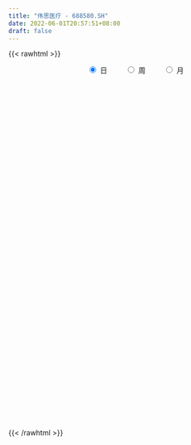 ```yaml
---
title: "伟思医疗 - 688580.SH"
date: 2022-06-01T20:57:51+08:00
draft: false
---
```

{{< rawhtml >}}
    <div style="text-align: center">
        <label style="padding: 1rem;"><input style="margin-right: .5rem" type="radio" name="period" value="D" checked onclick="period_change(this)">日</label>
        <label style="padding: 1rem;"><input style="margin-right: .5rem" type="radio" name="period" value="W" onclick="period_change(this)">周</label>
        <label style="padding: 1rem;"><input style="margin-right: .5rem" type="radio" name="period" value="M" onclick="period_change(this)">月</label>
    </div>
    <div id="chart" style="height: 700px;"></div> 
    <script type="text/javascript">
        const D_v = [5981.03,8828.34,9329.06,12014.0,12081.15,15713.29,13330.5,13560.29,10994.54,6380.3,8500.32,8671.2,10298.35,12157.05,10632.46,8085.6,5151.65,6842.19,5487.06,7998.15,13749.5,9333.6,9759.22,8639.21,9498.76,10437.94,5636.63,8192.35,10998.15,9524.73,10254.12,17558.45,7945.99,7617.12,5942.07,10215.18,14375.86,8967.05,12560.83,7089.11,4785.66,5235.39,9023.78,9054.18,8166.6,8888.29,5207.38,21690.29,8038.81,8446.35,6674.46,6152.66,5198.96,4213.97,12875.19,9214.77,6104.82,6128.47,3695.28,3221.74,6645.01,4852.45,2440.99,1890.47,5437.06,3490.06,3629.0,3314.08,3985.13,1947.97,4237.0,5472.55,4405.86,3199.84,2610.65,4607.56,3597.51,5913.14,1987.63,2903.54,3547.73,2804.04,6170.32,3769.79,8332.07,7694.74,3479.02,3311.51,3992.11,4499.36,2470.69,6255.95,3758.45,4103.85,2742.39,2180.6,2828.86,3304.68,3518.33,1242.95,2291.9,1985.07,1140.16,2012.42,1220.49,2329.26,6343.51,4100.88,5828.41,3866.56,1410.63,2771.44,2063.33,2050.28,2228.43,2424.03,3249.38,1717.49,5951.01,5593.19,3519.46,3515.19,1620.86,2412.22,1235.01,5315.83,4910.06,2434.76,3591.39,2370.75,2062.0,2539.29,2118.73,3341.82,3211.83,5015.73,3629.71,2796.32,5080.31,3614.39,3817.18,1939.96,6077.7,2264.41,2854.2,2421.9,3086.48,2423.45,1296.49,4751.53,5117.17,6544.71,4789.5,4393.45,3815.46,4632.95,3798.84,3097.94,3216.43,4855.72,3736.48,3189.52,3853.73,4056.36,2336.16,2562.33,1783.82,3130.14,2732.54,3544.56,2623.15,2166.94,1416.27,1196.56,1163.33,2543.01,1993.4,2938.21,1481.97,6578.35,2369.28,2234.48,1487.94,1501.41,3108.75,3005.08,2725.37,3470.31,3467.26,3145.85,1921.59,5122.78,5004.68,4731.85,5974.56,3581.47,2479.6,2408.86,8666.27,5079.68,7626.04,4258.19,5502.04,6180.57,9940.67,8380.93,9937.02,5862.7,9010.97,11461.09,10268.08,8228.68,7339.43,6921.11,6632.19,9300.31,5729.69,4285.57,5128.55,4287.12,3947.56,2915.45,5353.72,6420.24,6144.43,6815.69,4474.16,7600.84,22910.93,14019.38,7276.0,4766.79,3893.09,4366.53,7822.32,5055.47,3386.74,3909.09,2996.04,3185.42,3312.44,7163.68,2934.58,4653.01,2698.35,3313.01,3990.6,2973.87,6912.91,11241.73]
const D_histogram = [0.0,-0.47253151,-0.6567033823,-0.1192990569,0.766532514,1.2475705439,1.8035722912,2.2431145736,1.7831493006,1.3984694391,1.0256246898,0.5478556338,0.2853040099,0.6813009378,0.8448913051,0.455366518,0.182074292,-0.4345852247,-0.5126424641,-0.2172214467,0.9737643769,1.6862861171,1.5886610559,0.9426288037,1.2602982848,1.6934122795,1.6668845809,1.8412498437,2.598530009,1.9575779793,1.9250600579,0.6604560555,0.2123574975,-0.4859224702,-1.048028138,-1.7111836269,-2.7985099213,-3.3084685961,-3.9813136217,-4.3704822879,-4.3472695057,-4.3766190624,-3.5990466461,-3.1421615833,-2.7148040807,-2.6246648062,-2.3955478706,-2.7897820117,-2.3868523437,-2.4884935762,-2.2974185823,-1.8370338313,-1.4594562191,-0.9728342584,-1.2567473974,-0.7684449303,-0.4090158994,-0.2178331289,0.0900286337,0.2511003647,0.6698062636,0.5883397505,0.5900595091,0.5537772411,0.2179853606,0.2418973765,0.104001296,0.0969550892,-0.1240425184,-0.2056205196,-0.4477858569,-0.448227955,-0.3190921911,-0.2264626797,-0.0506496595,0.2288269848,0.3028351547,0.2683787012,0.2143583691,0.1753079348,0.1421824554,0.2245876111,0.1295136067,0.0223379941,0.2296803505,0.0739318508,0.0712962815,0.1422684107,0.2725624537,0.2800626524,0.1451107159,0.3909324468,0.6548691094,0.8644153308,1.0288302705,1.2261079424,1.3185280801,1.3814097264,1.0906713779,0.9254505497,0.6961201981,0.4721422315,0.3942867878,0.3518503349,0.3355891766,0.2298844251,-0.0130184192,0.1437375588,0.4205551917,0.5937821564,0.6910081272,0.8890033771,0.9648075333,0.8965869512,0.9393764739,0.8935602832,0.9904076616,1.0097954028,1.2172694945,1.4383608461,1.4974038434,1.2792532447,1.1160541484,0.9767164497,0.7789170643,0.8830060093,0.8905986332,0.8065634114,0.5470491905,0.2664866576,-0.0431626768,-0.4178918359,-0.6328495745,-1.0285161036,-1.3822591481,-1.5259342553,-1.3775999165,-1.2697704032,-1.219443193,-0.9644235974,-0.7243797765,-0.6284612346,-0.4541657513,-0.3741402884,-0.1631762523,0.0898142479,0.2433601482,0.2755563487,0.2549041471,0.5149739648,0.8474813334,1.2309178774,1.4242588428,1.446779557,1.4151912683,1.5459536657,1.4892128151,1.2564547189,0.8161347742,0.4781777141,-0.0036320459,-0.3135768166,-0.6200909807,-0.9963183448,-1.2085379191,-1.4636253446,-1.633785187,-1.5855460622,-1.6360972229,-1.5966849753,-1.614822265,-1.50804592,-1.3844868068,-1.1988470363,-0.9468339026,-0.58067101,-0.365687358,-0.451816476,-0.3988532306,-0.3358817833,-0.3317142245,-0.2598434381,-0.1602001094,-0.1788340397,-0.0730208628,-0.1492196009,-0.0811710139,-0.0952100214,-0.0691259092,-0.1269550752,-0.1625828181,-0.2120512167,-0.3347648711,-0.5740489332,-0.4902772228,-0.3719439959,-0.3094177278,-0.4873828561,-0.8477629203,-1.0514879487,-0.9933387925,-0.9875399293,-0.9277289054,-0.9282588056,-0.7615255893,-0.7050054359,-0.5581002121,-0.4758441634,-0.5534845663,-0.371187215,-0.2171947514,-0.0846916918,0.0218456361,0.0401031227,-0.0267379245,-0.1331413986,-0.0165915873,-0.0439777319,0.0773574254,0.1622032197,0.3476342418,0.3947823918,0.5235556594,0.5462128393,0.4558916669,0.2410176703,0.1004663121,0.0308686645,-0.3027468803,-0.1135795586,0.0891900867,0.3049688421,0.4779661161,0.6503666704,0.7882608375,0.9516613679,0.9735334112,0.9294979347,0.8169012048,0.702386478,0.6255332968,0.750387272,0.7885573483,0.5969279002,0.4524680936,0.296251612,0.2071887301,0.2173816829,0.3615086184,0.6711863622]
const D_fast = [0.0,-0.5906643875,-0.9390121054,-0.4314325442,0.6460321552,1.4389628211,2.4458576412,3.446178567,3.4320006192,3.3969381174,3.2804995406,2.9396943931,2.7484687716,3.314790934,3.6896041275,3.41392097,3.186147317,2.4608414941,2.2546236386,2.4957392944,3.9301662122,5.0642594817,5.3637996844,4.9534246331,5.5861686855,6.44263575,6.8328291966,7.4675069203,8.874419588,8.7228620531,9.1716091462,8.0721191577,7.677109974,6.8573493888,6.0332366865,4.9422852909,3.1553315161,1.8182556923,0.1500822612,-1.3317069769,-2.3953115711,-3.5188158935,-3.6410051387,-3.9696604716,-4.2210039892,-4.7870309163,-5.1568009484,-6.2484805923,-6.4422640104,-7.1660286369,-7.5493082886,-7.5481819953,-7.535468438,-7.2920550419,-7.8901550303,-7.5939637957,-7.3367887396,-7.2000642514,-6.8696953304,-6.6458485081,-6.0596910433,-5.9940726189,-5.8448379829,-5.7426759407,-6.023971481,-5.939585121,-6.0514808775,-6.0342883121,-6.2862965492,-6.4192796804,-6.7733914819,-6.8858905688,-6.8365278526,-6.8005140111,-6.6373634058,-6.3006800153,-6.1509630567,-6.118324835,-6.1187555748,-6.1139790254,-6.1115588909,-5.9730068324,-6.0357024352,-6.1372935492,-5.8725311053,-6.0097966423,-5.9946081411,-5.8880689093,-5.6896342529,-5.612118391,-5.7107926486,-5.367237806,-4.939583866,-4.513933812,-4.0923113046,-3.5885066472,-3.1664544894,-2.7582204114,-2.7762909155,-2.7101491063,-2.7654494084,-2.871391817,-2.8506755638,-2.805149433,-2.7375132972,-2.7857469423,-3.0319043915,-2.8392140238,-2.457257593,-2.1355850892,-1.8656070866,-1.4453609924,-1.1283549529,-0.9724287972,-0.6947951561,-0.5172212759,-0.1727719821,0.0990646098,0.6108560751,1.1915376382,1.6249315963,1.7265943089,1.8424087496,1.9472501634,1.944180044,2.2690204914,2.4992627736,2.6168684046,2.4941164814,2.2801756129,1.9597356093,1.4805334912,1.1073633589,0.4545678039,-0.2447400276,-0.7698986986,-0.9659643389,-1.1755774265,-1.4301110144,-1.4161973182,-1.3572484415,-1.4184452083,-1.3576911627,-1.371200772,-1.2010307989,-0.9255867368,-0.7112007994,-0.6101155117,-0.5670416765,-0.1782283677,0.3661493343,1.0573153477,1.6067210238,1.9909366272,2.3131461556,2.8303969694,3.1459593226,3.2273149061,2.9910286549,2.7726160233,2.2898982518,1.901559277,1.4400223677,0.8147154174,0.3003613633,-0.3206323983,-0.8992385375,-1.2473859282,-1.7069613946,-2.0667203909,-2.4885632468,-2.7587983818,-2.9813609703,-3.0954329589,-3.0801283008,-2.8591331607,-2.7355713483,-2.9346545853,-2.9814046475,-3.0024036461,-3.0811646433,-3.0742547165,-3.0146614152,-3.0780038553,-2.9904458941,-3.1039495325,-3.056193699,-3.0940352118,-3.0852325769,-3.1748005117,-3.2510739591,-3.3535551619,-3.559960034,-3.9427563295,-3.9815539247,-3.9562066968,-3.9710348607,-4.270845703,-4.8431664973,-5.3097635128,-5.4999490547,-5.7410351739,-5.9131563763,-6.145750978,-6.169399159,-6.2891303645,-6.2817501937,-6.318455186,-6.5344667304,-6.4449661829,-6.3452724071,-6.2339422704,-6.1219435335,-6.0936602663,-6.1671857946,-6.3068746183,-6.1944727039,-6.2328532814,-6.0921787678,-5.9667821685,-5.694442586,-5.5485988381,-5.2889366556,-5.1297262659,-5.1060745216,-5.2606941006,-5.3761288808,-5.4380093623,-5.8473116272,-5.686539195,-5.4614720281,-5.1694510622,-4.8769622591,-4.5419700373,-4.2070106607,-3.8056947884,-3.5404393922,-3.3521003851,-3.2604718139,-3.1993899211,-3.1198597782,-2.8074089849,-2.5720995716,-2.6144970446,-2.6458398279,-2.7279934064,-2.7652591058,-2.7007207323,-2.4662166422,-1.9887423078]
const D_slow = [0.0,-0.1181328775,-0.2823087231,-0.3121334873,-0.1205003588,0.1913922772,0.64228535,1.2030639934,1.6488513185,1.9984686783,2.2548748508,2.3918387592,2.4631647617,2.6334899961,2.8447128224,2.9585544519,3.0040730249,2.8954267188,2.7672661027,2.7129607411,2.9564018353,3.3779733646,3.7751386285,4.0107958295,4.3258704007,4.7492234705,5.1659446158,5.6262570767,6.2758895789,6.7652840738,7.2465490882,7.4116631021,7.4647524765,7.343271859,7.0812648245,6.6534689177,5.9538414374,5.1267242884,4.131395883,3.038775311,1.9519579346,0.857803169,-0.0419584926,-0.8274988884,-1.5061999086,-2.1623661101,-2.7612530778,-3.4586985807,-4.0554116666,-4.6775350607,-5.2518897062,-5.7111481641,-6.0760122188,-6.3192207835,-6.6334076328,-6.8255188654,-6.9277728402,-6.9822311225,-6.9597239641,-6.8969488729,-6.729497307,-6.5824123693,-6.4348974921,-6.2964531818,-6.2419568416,-6.1814824975,-6.1554821735,-6.1312434012,-6.1622540308,-6.2136591607,-6.325605625,-6.4376626137,-6.5174356615,-6.5740513314,-6.5867137463,-6.5295070001,-6.4537982114,-6.3867035361,-6.3331139439,-6.2892869602,-6.2537413463,-6.1975944435,-6.1652160419,-6.1596315433,-6.1022114557,-6.083728493,-6.0659044227,-6.03033732,-5.9621967066,-5.8921810435,-5.8559033645,-5.7581702528,-5.5944529754,-5.3783491428,-5.1211415751,-4.8146145895,-4.4849825695,-4.1396301379,-3.8669622934,-3.635599656,-3.4615696065,-3.3435340486,-3.2449623516,-3.1569997679,-3.0731024738,-3.0156313675,-3.0188859723,-2.9829515826,-2.8778127847,-2.7293672456,-2.5566152138,-2.3343643695,-2.0931624862,-1.8690157484,-1.6341716299,-1.4107815591,-1.1631796437,-0.910730793,-0.6064134194,-0.2468232079,0.127527753,0.4473410641,0.7263546012,0.9705337137,1.1652629797,1.3860144821,1.6086641404,1.8103049932,1.9470672908,2.0136889553,2.0028982861,1.8984253271,1.7402129335,1.4830839075,1.1375191205,0.7560355567,0.4116355776,0.0941929767,-0.2106678215,-0.4517737208,-0.632868665,-0.7899839736,-0.9035254115,-0.9970604836,-1.0378545466,-1.0154009846,-0.9545609476,-0.8856718604,-0.8219458236,-0.6932023324,-0.4813319991,-0.1736025297,0.182462181,0.5441570702,0.8979548873,1.2844433037,1.6567465075,1.9708601872,2.1748938807,2.2944383093,2.2935302978,2.2151360936,2.0601133484,1.8110337622,1.5088992825,1.1429929463,0.7345466495,0.338160134,-0.0708641717,-0.4700354156,-0.8737409818,-1.2507524618,-1.5968741635,-1.8965859226,-2.1332943982,-2.2784621507,-2.3698839902,-2.4828381092,-2.5825514169,-2.6665218627,-2.7494504188,-2.8144112784,-2.8544613057,-2.8991698156,-2.9174250313,-2.9547299316,-2.975022685,-2.9988251904,-3.0161066677,-3.0478454365,-3.088491141,-3.1415039452,-3.225195163,-3.3687073963,-3.491276702,-3.5842627009,-3.6616171329,-3.7834628469,-3.995403577,-4.2582755641,-4.5066102623,-4.7534952446,-4.9854274709,-5.2174921723,-5.4078735697,-5.5841249286,-5.7236499817,-5.8426110225,-5.9809821641,-6.0737789679,-6.1280776557,-6.1492505787,-6.1437891696,-6.1337633889,-6.1404478701,-6.1737332197,-6.1778811166,-6.1888755495,-6.1695361932,-6.1289853883,-6.0420768278,-5.9433812299,-5.812492315,-5.6759391052,-5.5619661885,-5.5017117709,-5.4765951929,-5.4688780268,-5.5445647468,-5.5729596365,-5.5506621148,-5.4744199043,-5.3549283752,-5.1923367076,-4.9952714983,-4.7573561563,-4.5139728035,-4.2815983198,-4.0773730186,-3.9017763991,-3.7453930749,-3.5577962569,-3.3606569199,-3.2114249448,-3.0983079214,-3.0242450184,-2.9724478359,-2.9181024152,-2.8277252606,-2.65992867]
const D_data = [['2021-05-21', 133.0258, 129.4544, 128.0853, 134.127],['2021-05-24', 132.4, 122.05, 121.01, 132.51],['2021-05-25', 123.25, 123.4, 119.11, 124.86],['2021-05-26', 123.69, 133.05, 122.89, 134.88],['2021-05-27', 133.0, 141.51, 130.4, 142.3],['2021-05-28', 141.74, 140.96, 139.0, 148.79],['2021-05-31', 141.8, 146.0, 139.28, 149.88],['2021-06-01', 154.0, 149.0, 143.0, 156.78],['2021-06-02', 146.55, 139.49, 139.1, 148.5],['2021-06-03', 139.98, 139.68, 138.11, 143.38],['2021-06-04', 140.0, 139.05, 137.67, 142.88],['2021-06-07', 140.0, 136.39, 134.11, 140.28],['2021-06-08', 136.84, 137.76, 135.39, 143.68],['2021-06-09', 138.01, 147.13, 138.01, 147.5],['2021-06-10', 146.48, 146.74, 145.0, 152.36],['2021-06-11', 146.5, 140.13, 139.13, 147.98],['2021-06-15', 141.0, 140.47, 138.4, 143.98],['2021-06-16', 139.66, 134.07, 134.05, 140.9],['2021-06-17', 134.3, 138.96, 134.3, 139.77],['2021-06-18', 138.36, 144.33, 137.16, 144.96],['2021-06-21', 142.72, 160.3, 142.72, 162.5],['2021-06-22', 158.51, 160.99, 157.0, 164.0],['2021-06-23', 161.1, 154.33, 153.0, 163.1],['2021-06-24', 155.53, 147.01, 145.74, 156.53],['2021-06-25', 147.98, 159.68, 147.66, 161.24],['2021-06-28', 159.34, 165.0, 158.6, 165.89],['2021-06-29', 165.0, 162.4, 160.57, 167.34],['2021-06-30', 164.0, 167.5, 160.0, 169.7],['2021-07-01', 169.87, 179.97, 166.0, 180.99],['2021-07-02', 177.17, 165.52, 164.01, 178.54],['2021-07-05', 167.5, 173.88, 165.0, 180.0],['2021-07-06', 174.01, 157.0, 153.14, 175.0],['2021-07-07', 156.01, 164.0, 156.01, 167.0],['2021-07-08', 163.9, 158.7, 155.12, 164.88],['2021-07-09', 158.36, 157.4, 152.2, 159.97],['2021-07-12', 157.41, 152.68, 147.0, 158.0],['2021-07-13', 150.79, 141.7, 140.11, 151.99],['2021-07-14', 142.6, 142.94, 140.5, 145.42],['2021-07-15', 141.72, 135.42, 135.08, 143.02],['2021-07-16', 135.19, 133.25, 130.68, 136.42],['2021-07-19', 133.19, 134.28, 131.11, 137.5],['2021-07-20', 135.53, 130.3, 129.08, 136.0],['2021-07-21', 132.0, 139.3, 131.1, 141.68],['2021-07-22', 138.53, 135.86, 135.72, 144.75],['2021-07-23', 136.3, 135.37, 130.1, 136.86],['2021-07-26', 135.38, 130.14, 126.56, 136.01],['2021-07-27', 130.28, 130.38, 129.35, 134.9],['2021-07-28', 124.5, 119.59, 108.0, 127.49],['2021-07-29', 123.14, 126.99, 122.08, 129.49],['2021-07-30', 125.82, 118.9, 117.65, 128.26],['2021-08-02', 118.89, 120.18, 115.01, 121.58],['2021-08-03', 119.21, 122.88, 118.64, 124.51],['2021-08-04', 121.02, 121.95, 120.3, 124.98],['2021-08-05', 121.95, 123.8, 120.55, 124.28],['2021-08-06', 123.83, 112.87, 111.07, 123.83],['2021-08-09', 113.72, 121.33, 112.9, 121.98],['2021-08-10', 123.33, 120.56, 116.2, 123.33],['2021-08-11', 120.56, 118.7, 118.22, 126.56],['2021-08-12', 120.0, 120.47, 118.13, 122.9],['2021-08-13', 121.93, 119.05, 118.25, 121.93],['2021-08-16', 118.49, 123.25, 118.06, 123.96],['2021-08-17', 123.25, 117.45, 117.09, 123.25],['2021-08-18', 119.0, 117.82, 117.11, 119.5],['2021-08-19', 117.08, 116.8, 116.23, 118.8],['2021-08-20', 116.59, 111.45, 110.0, 117.36],['2021-08-23', 109.53, 114.41, 109.43, 115.44],['2021-08-24', 115.99, 111.33, 111.11, 115.99],['2021-08-25', 111.33, 111.78, 109.54, 113.38],['2021-08-26', 110.28, 107.59, 106.53, 111.79],['2021-08-27', 107.39, 107.5, 107.04, 109.35],['2021-08-30', 107.97, 103.45, 102.16, 107.97],['2021-08-31', 103.59, 104.55, 100.54, 106.27],['2021-09-01', 104.0, 105.29, 101.66, 106.32],['2021-09-02', 105.34, 104.28, 103.63, 107.88],['2021-09-03', 104.18, 105.0, 102.4, 105.71],['2021-09-06', 104.98, 106.67, 102.08, 108.0],['2021-09-07', 106.47, 104.34, 103.5, 107.03],['2021-09-08', 104.96, 102.4, 100.67, 104.96],['2021-09-09', 102.58, 101.2, 100.8, 103.27],['2021-09-10', 100.56, 100.39, 99.51, 101.88],['2021-09-13', 99.99, 99.5, 99.39, 103.5],['2021-09-14', 99.18, 100.34, 99.18, 101.65],['2021-09-15', 101.08, 97.34, 96.6, 101.08],['2021-09-16', 98.12, 95.82, 94.63, 98.18],['2021-09-17', 95.11, 99.26, 92.34, 101.8],['2021-09-22', 97.01, 94.1, 93.9, 99.87],['2021-09-23', 94.8, 94.78, 94.22, 96.99],['2021-09-24', 95.65, 95.11, 93.07, 96.32],['2021-09-27', 93.88, 95.71, 93.58, 97.6],['2021-09-28', 95.71, 93.92, 92.86, 96.71],['2021-09-29', 93.94, 91.12, 91.12, 93.97],['2021-09-30', 91.08, 95.58, 91.08, 96.78],['2021-10-08', 96.97, 96.8, 94.0, 96.97],['2021-10-11', 99.58, 97.23, 97.16, 101.0],['2021-10-12', 97.23, 97.69, 96.66, 99.48],['2021-10-13', 96.58, 99.28, 96.58, 99.7],['2021-10-14', 100.0, 99.11, 98.33, 102.9],['2021-10-15', 98.3, 99.63, 97.36, 100.58],['2021-10-18', 101.0, 95.0, 94.82, 101.0],['2021-10-19', 95.0, 95.61, 95.0, 96.5],['2021-10-20', 95.46, 93.88, 93.81, 96.9],['2021-10-21', 93.88, 92.7, 92.0, 94.78],['2021-10-22', 92.5, 93.59, 92.5, 94.86],['2021-10-25', 95.0, 93.55, 92.31, 95.0],['2021-10-26', 93.02, 93.55, 92.5, 93.88],['2021-10-27', 94.7, 91.89, 91.3, 94.7],['2021-10-28', 91.2, 88.88, 83.02, 91.25],['2021-10-29', 88.4, 93.28, 88.0, 93.78],['2021-11-01', 93.18, 95.77, 91.0, 96.49],['2021-11-02', 94.37, 95.7, 94.37, 98.51],['2021-11-03', 95.65, 95.62, 94.53, 96.99],['2021-11-04', 95.82, 97.97, 95.45, 98.3],['2021-11-05', 97.02, 97.61, 96.2, 98.47],['2021-11-08', 98.1, 96.29, 94.55, 98.96],['2021-11-09', 97.65, 98.1, 96.55, 98.33],['2021-11-10', 97.18, 97.5, 96.15, 98.51],['2021-11-11', 98.53, 100.0, 97.54, 101.08],['2021-11-12', 100.0, 100.0, 98.54, 100.97],['2021-11-15', 99.9, 103.76, 99.16, 108.88],['2021-11-16', 102.21, 106.1, 101.38, 106.5],['2021-11-17', 105.8, 106.0, 103.25, 106.51],['2021-11-18', 105.07, 103.25, 103.1, 107.4],['2021-11-19', 104.56, 103.95, 102.26, 104.9],['2021-11-22', 103.73, 104.39, 101.45, 104.86],['2021-11-23', 104.98, 103.6, 103.5, 105.97],['2021-11-24', 103.9, 107.98, 103.9, 108.5],['2021-11-25', 108.9, 108.0, 107.63, 113.3],['2021-11-26', 108.0, 107.57, 106.59, 109.8],['2021-11-29', 107.73, 105.25, 104.01, 108.95],['2021-11-30', 105.0, 104.13, 103.02, 105.89],['2021-12-01', 104.3, 102.54, 102.51, 104.3],['2021-12-02', 102.52, 99.96, 99.61, 103.0],['2021-12-03', 100.5, 100.2, 99.06, 100.99],['2021-12-06', 100.19, 95.84, 95.72, 100.19],['2021-12-07', 96.22, 93.55, 92.46, 96.27],['2021-12-08', 93.55, 93.8, 93.19, 95.45],['2021-12-09', 93.8, 96.39, 93.2, 97.17],['2021-12-10', 96.25, 95.55, 94.58, 97.2],['2021-12-13', 95.99, 94.25, 93.5, 96.82],['2021-12-14', 94.54, 96.72, 93.34, 96.86],['2021-12-15', 96.72, 97.12, 95.8, 98.8],['2021-12-16', 97.18, 95.58, 95.0, 97.18],['2021-12-17', 95.6, 96.74, 92.5, 97.48],['2021-12-20', 95.8, 95.78, 94.65, 96.55],['2021-12-21', 95.05, 97.85, 94.64, 98.78],['2021-12-22', 97.9, 99.46, 97.8, 99.59],['2021-12-23', 99.58, 99.31, 96.55, 99.66],['2021-12-24', 98.3, 98.37, 96.88, 99.28],['2021-12-27', 98.38, 97.83, 97.1, 98.98],['2021-12-28', 98.5, 102.2, 96.6, 103.55],['2021-12-29', 102.5, 105.18, 102.0, 106.0],['2021-12-30', 106.4, 108.55, 104.68, 109.0],['2021-12-31', 109.15, 108.8, 106.68, 110.87],['2022-01-04', 108.8, 108.45, 105.42, 110.73],['2022-01-05', 107.58, 109.0, 104.44, 109.1],['2022-01-06', 107.94, 112.65, 106.83, 113.11],['2022-01-07', 113.31, 111.93, 110.05, 114.84],['2022-01-10', 110.21, 110.3, 108.5, 114.5],['2022-01-11', 108.89, 107.0, 106.3, 110.0],['2022-01-12', 106.96, 107.01, 106.8, 110.87],['2022-01-13', 107.12, 103.5, 103.0, 108.47],['2022-01-14', 102.21, 103.7, 102.21, 104.49],['2022-01-17', 103.0, 102.0, 101.51, 104.96],['2022-01-18', 101.66, 98.9, 98.72, 102.97],['2022-01-19', 99.0, 98.71, 98.09, 99.64],['2022-01-20', 100.0, 96.02, 95.57, 100.0],['2022-01-21', 97.98, 94.82, 94.64, 98.08],['2022-01-24', 96.02, 96.01, 95.01, 97.61],['2022-01-25', 95.61, 93.49, 93.02, 97.95],['2022-01-26', 93.88, 93.25, 90.18, 94.8],['2022-01-27', 91.88, 91.2, 90.28, 92.4],['2022-01-28', 91.2, 91.6, 90.63, 92.87],['2022-02-07', 92.02, 91.07, 90.89, 93.88],['2022-02-08', 91.5, 91.4, 90.3, 92.47],['2022-02-09', 91.77, 92.27, 90.64, 92.64],['2022-02-10', 92.49, 94.45, 92.49, 94.99],['2022-02-11', 93.98, 93.42, 90.57, 94.0],['2022-02-14', 92.0, 89.32, 89.17, 92.54],['2022-02-15', 89.32, 90.27, 89.17, 91.35],['2022-02-16', 89.19, 90.04, 85.0, 90.04],['2022-02-17', 88.7, 88.83, 88.24, 90.17],['2022-02-18', 88.71, 89.25, 86.2, 89.45],['2022-02-21', 89.3, 89.49, 89.17, 91.38],['2022-02-22', 90.0, 87.68, 86.84, 90.0],['2022-02-23', 88.25, 88.96, 88.0, 89.65],['2022-02-24', 88.96, 86.25, 85.52, 89.2],['2022-02-25', 86.51, 87.52, 86.51, 89.46],['2022-02-28', 87.52, 86.14, 85.75, 88.67],['2022-03-01', 86.69, 86.18, 84.13, 86.86],['2022-03-02', 85.6, 84.53, 83.61, 85.6],['2022-03-03', 84.88, 84.0, 83.91, 85.11],['2022-03-04', 83.51, 83.0, 82.23, 85.72],['2022-03-07', 83.0, 80.94, 78.79, 83.01],['2022-03-08', 80.53, 77.66, 76.11, 80.53],['2022-03-09', 77.7, 80.37, 72.24, 80.37],['2022-03-10', 80.93, 80.5, 77.87, 81.49],['2022-03-11', 79.48, 79.5, 77.17, 79.77],['2022-03-14', 78.04, 75.32, 75.32, 78.38],['2022-03-15', 75.52, 70.48, 70.35, 75.59],['2022-03-16', 70.52, 69.56, 66.25, 71.1],['2022-03-17', 70.5, 71.0, 70.44, 72.5],['2022-03-18', 71.0, 69.06, 69.06, 71.87],['2022-03-21', 69.24, 68.45, 68.08, 70.47],['2022-03-22', 69.0, 66.38, 66.3, 69.0],['2022-03-23', 66.68, 67.49, 65.53, 67.8],['2022-03-24', 67.45, 65.34, 65.02, 67.45],['2022-03-25', 66.45, 65.71, 65.36, 68.5],['2022-03-28', 65.41, 64.28, 64.0, 66.0],['2022-03-29', 63.77, 61.03, 61.03, 65.37],['2022-03-30', 62.19, 63.34, 61.17, 63.67],['2022-03-31', 63.48, 62.79, 62.5, 66.5],['2022-04-01', 62.31, 62.3, 61.06, 62.88],['2022-04-06', 62.36, 61.72, 61.7, 64.08],['2022-04-07', 61.71, 60.1, 60.02, 62.55],['2022-04-08', 60.13, 58.03, 57.97, 60.6],['2022-04-11', 58.03, 56.12, 55.46, 58.77],['2022-04-12', 56.96, 58.0, 55.89, 58.04],['2022-04-13', 57.86, 55.53, 55.53, 57.87],['2022-04-14', 55.79, 56.78, 55.79, 57.5],['2022-04-15', 56.35, 56.1, 55.0, 57.55],['2022-04-18', 55.8, 57.43, 55.46, 57.84],['2022-04-19', 57.48, 55.77, 55.6, 57.65],['2022-04-20', 55.77, 56.8, 55.6, 58.0],['2022-04-21', 56.8, 55.49, 55.49, 58.7],['2022-04-22', 54.88, 53.49, 53.0, 55.5],['2022-04-25', 52.01, 50.59, 50.2, 53.33],['2022-04-26', 50.53, 49.91, 49.7, 53.0],['2022-04-27', 49.49, 49.5, 46.88, 50.36],['2022-04-28', 46.76, 44.2, 42.3, 47.0],['2022-04-29', 44.26, 49.4, 44.02, 50.38],['2022-05-05', 49.8, 49.83, 47.8, 50.93],['2022-05-06', 50.28, 50.5, 49.02, 51.72],['2022-05-09', 49.62, 50.56, 49.61, 51.32],['2022-05-10', 49.5, 51.19, 49.49, 51.75],['2022-05-11', 52.3, 51.45, 50.51, 54.5],['2022-05-12', 51.42, 52.59, 50.0, 53.6],['2022-05-13', 52.59, 51.43, 51.3, 53.07],['2022-05-16', 51.43, 50.68, 50.25, 52.8],['2022-05-17', 51.1, 49.5, 49.2, 51.1],['2022-05-18', 49.53, 48.9, 48.82, 50.73],['2022-05-19', 48.3, 48.84, 47.69, 49.11],['2022-05-20', 48.23, 51.53, 48.23, 51.74],['2022-05-23', 51.97, 51.01, 50.64, 53.0],['2022-05-24', 50.94, 47.8, 47.7, 50.94],['2022-05-25', 47.32, 47.45, 46.85, 48.26],['2022-05-26', 47.14, 46.35, 45.71, 48.15],['2022-05-27', 46.94, 46.3, 46.0, 47.77],['2022-05-30', 46.3, 47.08, 45.74, 47.29],['2022-05-31', 47.08, 49.0, 46.03, 49.3],['2022-06-01', 49.0, 52.33, 48.56, 53.8]]
const W_v = [236875.88,115048.83,81599.29,50424.92,34052.48,24607.22,25008.52,20356.95,16090.82,18855.24,10642.43,2635.23,24697.5,15974.46,71373.56,51262.06,31676.67,23232.32,22532.11,22920.3,17468.56,21242.51,38256.98,29982.46,46711.4,24616.75,35276.79,45055.98,26183.29,8905.46,6585.17,69179.65,47424.11,39642.76,26049.48,14294.25,14475.85,19701.23,29585.81,52935.18,54879.37,20060.17,41943.86,38157.98,57965.84,52765.95,49844.66,25479.05,50980.29,44789.8,49317.75,53208.03,36265.61,52271.12,35115.24,28365.08,21265.98,16366.24,19925.9,19009.38,24623.95,14485.27,17218.11,3758.45,15160.38,10178.41,16006.56,15940.37,11669.61,20199.71,16307.88,12682.16,17995.41,20529.54,13050.44,22499.4,16640.7,18096.09,14592.4,14197.33,8312.57,15602.29,11828.55,17127.79,21772.16,28039.04,39941.23,44831.52,20892.73,28731.24,24781.4,55821.0,12042.79,24524.15,20566.67,17589.55,21128.51]
const W_histogram = [0.0,2.0354516239,4.523732325,5.2392873458,4.9424266062,4.4876021885,3.5105390198,1.809986523,0.5684579708,-0.1962124994,-1.1475906485,-1.4917668001,-1.0394931112,-2.0536415203,-5.0661421165,-6.7888038422,-7.8954361369,-8.343675104,-8.7020429909,-8.1588764016,-7.7924035426,-7.0974813345,-6.4961480915,-5.1034582261,-4.4518303264,-3.4650166763,-2.0618721222,-1.3036038166,-0.9160403214,-0.1953225081,0.681040776,2.0126644775,3.1215577065,3.1316516604,3.1658549859,2.9795061648,2.5679910222,2.7186304525,3.2144869087,4.2245101953,4.7009485986,3.8898709343,4.5656664248,4.6606536073,5.2489102064,5.2473855578,5.0551323353,4.9410018114,5.5821254011,6.0433901037,5.4630737869,3.224887205,1.7340489566,-0.4005362493,-2.1595417795,-2.8067955609,-3.5963049242,-4.1924587655,-4.534078668,-4.8225745372,-4.8295727684,-4.8414886462,-4.5499898209,-4.0253637928,-3.2701988567,-2.9687328265,-2.594998272,-1.8935305034,-1.1429085338,-0.298666032,0.53962031,0.6276430619,0.4129543525,0.3915402508,0.5195768641,1.2949856202,1.9666860054,1.8087212125,1.0934152118,0.4249919248,0.1416660508,-0.2680265066,-0.579120506,-0.9888381271,-1.3715452696,-2.1570291845,-2.6964058702,-3.0509357007,-3.3189515553,-3.3617943965,-3.2969910647,-3.2550499278,-2.8910044029,-2.3484137748,-1.7699741834,-1.5355019344,-0.8068265604]
const W_fast = [0.0,2.5443145299,6.1635283123,8.1889051695,9.1276510814,9.7947272109,9.6952987971,8.447242931,7.3478288715,6.5341052765,5.2958294653,4.5787116136,4.7711120248,3.2435532356,-1.0354828897,-4.4553455761,-7.5358369049,-10.069994648,-12.6038732826,-14.1004257937,-15.6820538204,-16.761501946,-17.7842057258,-17.6673804169,-18.1287100989,-18.0081506178,-17.1204740943,-16.6881067429,-16.529553328,-15.8576661417,-14.8110426636,-12.9762528428,-11.0869701872,-10.2939633181,-9.4682962462,-8.909768526,-8.6792859131,-7.8489888697,-6.5495106862,-4.4833598509,-2.8316842979,-2.6702942287,-0.853082132,0.4070684524,2.3075526031,3.6178743439,4.6894042053,5.8105241342,7.8471790742,9.8192913027,10.6047434326,9.172778652,8.1154526427,5.8807333745,3.5818423994,2.2328897278,0.5443041335,-1.0999643992,-2.5751039687,-4.0692434722,-5.2836348955,-6.5059229349,-7.3519215648,-7.8336364849,-7.896021263,-8.3367384394,-8.6117534529,-8.3836683102,-7.918773474,-7.1491974802,-6.1760060608,-5.9310725434,-6.0425226646,-5.9660517036,-5.7081208743,-4.6089657131,-3.4455938266,-3.1513783164,-3.5933305141,-4.1555058199,-4.4034151812,-4.8801143653,-5.3359884912,-5.992915644,-6.718509104,-8.043250315,-9.2567284682,-10.373992224,-11.4717459674,-12.3550374077,-13.1144818421,-13.886303187,-14.2450087629,-14.2895215786,-14.153575533,-14.3029787675,-13.7760100337]
const W_slow = [0.0,0.508862906,1.6397959872,2.9496178237,4.1852244752,5.3071250224,6.1847597773,6.6372564081,6.7793709007,6.7303177759,6.4434201138,6.0704784137,5.810605136,5.2971947559,4.0306592268,2.3334582662,0.359599232,-1.726319544,-3.9018302917,-5.9415493921,-7.8896502778,-9.6640206114,-11.2880576343,-12.5639221908,-13.6768797724,-14.5431339415,-15.0586019721,-15.3845029262,-15.6135130066,-15.6623436336,-15.4920834396,-14.9889173202,-14.2085278936,-13.4256149785,-12.6341512321,-11.8892746909,-11.2472769353,-10.5676193222,-9.763997595,-8.7078700462,-7.5326328965,-6.560165163,-5.4187485568,-4.2535851549,-2.9413576033,-1.6295112139,-0.3657281301,0.8695223228,2.2650536731,3.775901199,5.1416696457,5.947891447,6.3814036861,6.2812696238,5.7413841789,5.0396852887,4.1406090577,3.0924943663,1.9589746993,0.753331065,-0.4540621271,-1.6644342887,-2.8019317439,-3.8082726921,-4.6258224063,-5.3680056129,-6.0167551809,-6.4901378068,-6.7758649402,-6.8505314482,-6.7156263707,-6.5587156053,-6.4554770171,-6.3575919544,-6.2276977384,-5.9039513333,-5.412279832,-4.9600995289,-4.6867457259,-4.5804977447,-4.545081232,-4.6120878587,-4.7568679852,-5.0040775169,-5.3469638343,-5.8862211305,-6.560322598,-7.3230565232,-8.152794412,-8.9932430112,-9.8174907774,-10.6312532593,-11.35400436,-11.9411078037,-12.3836013496,-12.7674768332,-12.9691834733]
const W_data = [['2020-07-24', 163.6905, 149.6528, 148.8095, 179.5635],['2020-07-31', 151.7857, 181.5476, 151.6865, 194.4246],['2020-08-07', 182.0437, 202.2917, 182.0437, 235.119],['2020-08-14', 202.381, 193.0159, 179.752, 215.0794],['2020-08-21', 196.4286, 186.0615, 173.6111, 203.0556],['2020-08-28', 186.3591, 186.5079, 174.7222, 198.0754],['2020-09-04', 189.1865, 180.1091, 173.7599, 192.4603],['2020-09-11', 182.3115, 166.8254, 158.8889, 183.4127],['2020-09-18', 167.7579, 166.5079, 163.6806, 174.6032],['2020-09-25', 166.5079, 168.1548, 162.9464, 178.5714],['2020-09-30', 166.6667, 161.5575, 158.7302, 169.3155],['2020-10-09', 161.7063, 165.4861, 161.7063, 166.3988],['2020-10-16', 165.5556, 175.5952, 165.5556, 186.994],['2020-10-23', 173.9583, 155.2381, 154.0575, 177.3313],['2020-10-30', 153.7798, 117.0635, 115.2579, 164.2361],['2020-11-06', 116.5675, 116.0714, 110.3175, 119.0179],['2020-11-13', 116.4286, 110.4067, 109.3452, 118.9484],['2020-11-20', 110.5357, 107.8175, 104.752, 112.0833],['2020-11-27', 107.5496, 99.504, 98.4127, 108.0357],['2020-12-04', 99.7718, 103.8294, 97.3413, 105.6845],['2020-12-11', 103.6706, 96.6865, 94.4544, 104.8611],['2020-12-18', 96.6766, 96.4484, 94.1766, 102.7579],['2020-12-25', 95.5754, 91.8353, 87.3016, 100.6944],['2020-12-31', 91.6071, 100.8036, 87.3115, 102.5595],['2021-01-08', 101.9246, 91.3492, 88.8591, 109.127],['2021-01-15', 91.627, 94.8016, 90.2778, 96.1508],['2021-01-22', 94.4742, 102.1726, 92.7083, 104.1667],['2021-01-29', 102.1429, 96.4286, 95.2381, 111.1111],['2021-02-05', 96.8651, 91.7857, 91.627, 106.131],['2021-02-10', 92.7579, 96.2897, 91.2798, 97.2222],['2021-02-19', 96.7758, 100.5456, 96.7758, 101.1409],['2021-02-26', 100.2183, 111.1508, 99.8115, 124.3948],['2021-03-05', 111.2401, 114.9603, 111.1111, 125.9921],['2021-03-12', 115.1488, 104.7619, 103.1746, 118.6111],['2021-03-19', 104.1468, 105.8532, 97.252, 108.5317],['2021-03-26', 105.9921, 103.3929, 99.7024, 108.5317],['2021-04-02', 103.9385, 99.5238, 99.0873, 106.1508],['2021-04-09', 98.879, 106.4286, 97.8175, 112.5],['2021-04-16', 108.0952, 113.4425, 101.2698, 116.0516],['2021-04-23', 113.3929, 125.6448, 113.0952, 134.9206],['2021-04-30', 126.9841, 125.4167, 122.2817, 134.9107],['2021-05-07', 125.4067, 110.8135, 110.1885, 127.8571],['2021-05-14', 112.0933, 131.627, 112.0536, 131.9246],['2021-05-21', 132.9365, 129.4544, 123.6111, 135.5159],['2021-05-28', 132.4, 140.96, 119.11, 148.79],['2021-06-04', 141.8, 139.05, 137.67, 156.78],['2021-06-11', 140.0, 140.13, 134.11, 152.36],['2021-06-18', 141.0, 144.33, 134.05, 144.96],['2021-06-25', 142.72, 159.68, 142.72, 164.0],['2021-07-02', 159.34, 165.52, 158.6, 180.99],['2021-07-09', 167.5, 157.4, 152.2, 180.0],['2021-07-16', 157.41, 133.25, 130.68, 158.0],['2021-07-23', 133.19, 135.37, 129.08, 144.75],['2021-07-30', 135.38, 118.9, 108.0, 136.01],['2021-08-06', 118.89, 112.87, 111.07, 124.98],['2021-08-13', 113.72, 119.05, 112.9, 126.56],['2021-08-20', 118.49, 111.45, 110.0, 123.96],['2021-08-27', 109.53, 107.5, 106.53, 115.99],['2021-09-03', 107.97, 105.0, 100.54, 107.97],['2021-09-10', 104.98, 100.39, 99.51, 108.0],['2021-09-17', 99.99, 99.26, 92.34, 103.5],['2021-09-24', 97.01, 95.11, 93.07, 99.87],['2021-09-30', 93.88, 95.58, 91.08, 97.6],['2021-10-08', 96.97, 96.8, 94.0, 96.97],['2021-10-15', 99.58, 99.63, 96.58, 102.9],['2021-10-22', 101.0, 93.59, 92.0, 101.0],['2021-10-29', 95.0, 93.28, 83.02, 95.0],['2021-11-05', 93.18, 97.61, 91.0, 98.51],['2021-11-12', 98.1, 100.0, 94.55, 101.08],['2021-11-19', 99.9, 103.95, 99.16, 108.88],['2021-11-26', 103.73, 107.57, 101.45, 113.3],['2021-12-03', 107.73, 100.2, 99.06, 108.95],['2021-12-10', 100.19, 95.55, 92.46, 100.19],['2021-12-17', 95.99, 96.74, 92.5, 98.8],['2021-12-24', 95.8, 98.37, 94.64, 99.66],['2021-12-31', 98.38, 108.8, 96.6, 110.87],['2022-01-07', 108.8, 111.93, 104.44, 114.84],['2022-01-14', 110.21, 103.7, 102.21, 114.5],['2022-01-21', 103.0, 94.82, 94.64, 104.96],['2022-01-28', 96.02, 91.6, 90.18, 97.95],['2022-02-11', 92.02, 93.42, 90.3, 94.99],['2022-02-18', 92.0, 89.25, 85.0, 92.54],['2022-02-25', 89.3, 87.52, 85.52, 91.38],['2022-03-04', 87.52, 83.0, 82.23, 88.67],['2022-03-11', 83.0, 79.5, 72.24, 83.01],['2022-03-18', 78.04, 69.06, 66.25, 78.38],['2022-03-25', 69.24, 65.71, 65.02, 70.47],['2022-04-01', 65.41, 62.3, 61.03, 66.5],['2022-04-08', 62.36, 58.03, 57.97, 64.08],['2022-04-15', 58.03, 56.1, 55.0, 58.77],['2022-04-22', 55.8, 53.49, 53.0, 58.7],['2022-04-29', 52.01, 49.4, 42.3, 53.33],['2022-05-06', 49.8, 50.5, 47.8, 51.72],['2022-05-13', 49.62, 51.43, 49.49, 54.5],['2022-05-20', 51.43, 51.53, 47.69, 52.8],['2022-05-27', 51.97, 46.3, 45.71, 53.0],['2022-06-02', 46.3, 52.33, 45.74, 53.8]]
const M_v = [351924.71,194928.0900000001,86709.78,114680.75,133133.58,125440.39,151660.92,110853.57,134090.09,164897.95,171458.35,190006.37,211585.39,110822.09,85553.06,45103.8,70079.71,80794.81,63526.52,39213.72,140012.75,138455.05,84609.94,11241.73]
const M_histogram = [0.0,0.3608761254,-1.0692715499,-4.7474959822,-7.9831432069,-9.4082191236,-10.0353634734,-8.8878925198,-8.1349412949,-5.6850151692,-2.4111510105,1.2715173294,0.5408483716,-0.7331897468,-1.9360038258,-2.601046193,-2.0490304603,-1.1528468733,-1.4809897038,-1.8067199759,-3.2514429095,-4.6787593736,-5.1806882202,-4.826442374]
const M_fast = [0.0,0.4510951567,-1.2463704061,-6.1114688338,-11.3429018603,-15.1200325579,-18.2560177761,-19.3305199525,-20.6113040513,-19.5826317179,-16.9115553118,-12.9110076396,-13.5064645045,-14.9638000596,-16.650615095,-17.9659190105,-17.9261608929,-17.3181890242,-18.0165792806,-18.7939895467,-21.0515732077,-23.6485795152,-25.4456804169,-26.2980451642]
const M_slow = [0.0,0.0902190313,-0.1770988561,-1.3639728517,-3.3597586534,-5.7118134343,-8.2206543027,-10.4426274326,-12.4763627564,-13.8976165487,-14.5004043013,-14.1825249689,-14.0473128761,-14.2306103128,-14.7146112692,-15.3648728175,-15.8771304325,-16.1653421509,-16.5355895768,-16.9872695708,-17.8001302982,-18.9698201416,-20.2649921966,-21.4716027901]
const M_data = [['2020-07-31', 163.6905, 181.5476, 148.8095, 194.4246],['2020-08-31', 182.0437, 187.2024, 173.6111, 235.119],['2020-09-30', 183.4722, 161.5575, 158.7302, 189.3353],['2020-10-30', 161.7063, 117.0635, 115.2579, 186.994],['2020-11-30', 116.5675, 98.3929, 97.3413, 119.0179],['2020-12-31', 98.2242, 100.8036, 87.3016, 105.6845],['2021-01-29', 101.9246, 96.4286, 88.8591, 111.1111],['2021-02-26', 96.8651, 111.1508, 91.2798, 124.3948],['2021-03-31', 111.2401, 102.8869, 97.252, 125.9921],['2021-04-30', 102.7778, 125.4167, 97.8175, 134.9206],['2021-05-31', 125.4067, 146.0, 110.1885, 149.88],['2021-06-30', 154.0, 167.5, 134.05, 169.7],['2021-07-30', 169.87, 118.9, 108.0, 180.99],['2021-08-31', 118.89, 104.55, 100.54, 126.56],['2021-09-30', 104.0, 95.58, 91.08, 108.0],['2021-10-29', 96.97, 93.28, 83.02, 102.9],['2021-11-30', 93.18, 104.13, 91.0, 113.3],['2021-12-31', 104.3, 108.8, 92.46, 110.87],['2022-01-28', 108.8, 91.6, 90.18, 114.84],['2022-02-28', 92.02, 86.14, 85.0, 94.99],['2022-03-31', 86.69, 62.79, 61.03, 86.86],['2022-04-29', 62.31, 49.4, 42.3, 64.08],['2022-05-31', 49.8, 49.0, 45.71, 54.5],['2022-06-30', 49.0, 52.33, 48.56, 53.8]]
        const D_a = [null,null,119.11,null,null,null,null,156.78,null,null,null,null,null,null,null,null,null,134.05,null,null,null,null,null,null,null,null,null,null,180.99,null,null,null,null,null,null,null,null,null,null,null,null,null,null,null,null,null,null,108.0,null,null,null,null,null,null,null,null,null,126.56,null,null,null,null,null,null,null,null,null,null,null,null,null,100.54,null,null,null,null,107.03,null,null,null,null,null,null,null,92.34,null,null,null,null,null,null,null,null,null,null,null,102.9,null,null,null,null,null,null,null,null,null,83.02,null,null,null,null,null,null,null,null,null,null,null,null,null,null,null,null,null,null,null,113.3,null,null,null,null,null,null,null,92.46,null,null,null,null,null,null,null,null,null,null,null,null,null,null,null,null,null,null,null,null,null,114.84,null,null,null,null,null,null,null,null,null,null,null,null,90.18,null,null,null,null,null,94.99,null,null,null,null,null,null,null,null,null,null,null,null,null,null,null,null,null,null,null,null,null,null,null,null,null,null,null,null,null,null,null,null,null,null,null,null,null,null,null,null,null,null,null,null,null,null,null,null,null,null,null,null,42.3,null,null,null,null,null,54.5,null,null,null,null,null,null,null,null,null,null,45.71,null,null,null,null]
const W_a = [null,null,235.119,null,null,null,null,null,null,null,null,null,null,null,null,null,null,null,null,null,null,null,87.3016,null,null,null,null,null,null,null,null,null,null,null,null,null,null,null,null,null,null,null,null,null,null,null,null,null,null,180.99,null,null,null,null,null,null,null,null,null,null,null,null,null,null,null,null,83.02,null,null,null,null,null,null,null,null,null,114.84,null,null,null,null,null,null,null,null,null,null,null,null,null,null,42.3,null,null,null,null,null]
const M_a = [null,235.119,null,null,null,87.3016,null,null,null,null,null,null,180.99,null,null,null,null,null,null,null,null,null,null,null]
        const D_b = [[{ coord: ['2021-05-25', 156.78] }, { coord: ['2021-07-01', 134.05] }],[{ coord: ['2021-08-31', 102.9] }, { coord: ['2022-01-07', 100.54] }]]
const W_b = [[{ coord: ['2020-08-07', 180.99] }, { coord: ['2022-01-07', 87.3016] }]]
const M_b = []
    </script>
{{< /rawhtml >}}